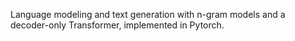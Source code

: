 Language modeling and text generation with n-gram models and a decoder-only Transformer, implemented in Pytorch.
